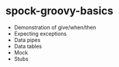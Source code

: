 # spock-groovy-basics

- Demonstration of give/when/then
- Expecting exceptions
- Data pipes
- Data tables
- Mock
- Stubs
